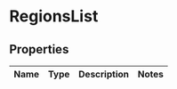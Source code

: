 

# RegionsList


## Properties

Name | Type | Description | Notes
------------ | ------------- | ------------- | -------------



